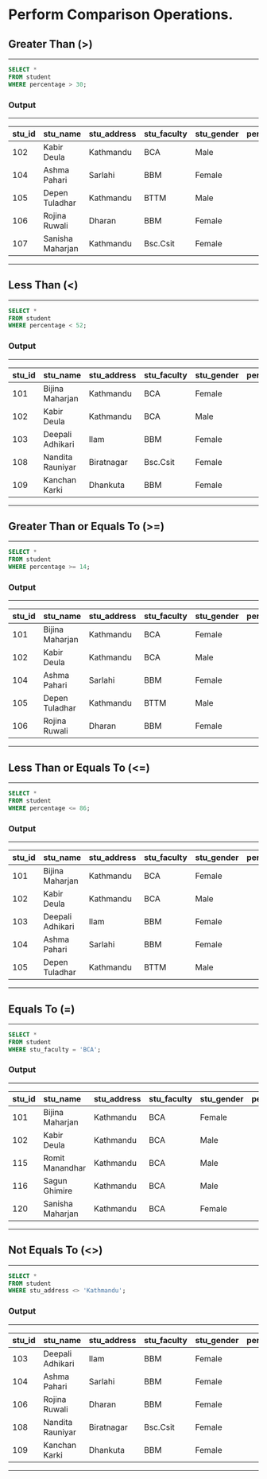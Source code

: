 # Perform Comparison Operations.

## Greater Than (>)
---
```sql
SELECT * 
FROM student
WHERE percentage > 30;
```

### Output

---
| stu_id | stu_name         | stu_address | stu_faculty | stu_gender | percentage |
| :----- | :--------------- | :---------- | :---------- | :--------- | ---------: |
| 102    | Kabir Deula      | Kathmandu   | BCA         | Male       |         42 |
| 104    | Ashma Pahari     | Sarlahi     | BBM         | Female     |         76 |
| 105    | Depen Tuladhar   | Kathmandu   | BTTM        | Male       |         71 | 
| 106    | Rojina Ruwali    | Dharan      | BBM         | Female     |         72 |
| 107    | Sanisha Maharjan | Kathmandu   | Bsc.Csit    | Female     |         58 |
---

## Less Than (<)
---
```sql
SELECT *
FROM student
WHERE percentage < 52;
```

### Output

---
| stu_id | stu_name         | stu_address | stu_faculty | stu_gender | percentage |
| :----- | :--------------- | :---------- | :---------- | :--------- | ---------: |
| 101    | Bijina Maharjan  | Kathmandu   | BCA         | Female     |         20 |
| 102    | Kabir Deula      | Kathmandu   | BCA         | Male       |         42 |
| 103    | Deepali Adhikari | Ilam        | BBM         | Female     |          4 | 
| 108    | Nandita Rauniyar | Biratnagar  | Bsc.Csit    | Female     |         44 |
| 109    | Kanchan Karki    | Dhankuta    | BBM         | Female     |         47 |
---

## Greater Than or Equals To (>=)
---
```sql
SELECT * 
FROM student
WHERE percentage >= 14;
```

### Output

---
| stu_id | stu_name         | stu_address | stu_faculty | stu_gender | percentage |
| :----- | :--------------- | :---------- | :---------- | :--------- | ---------: |
| 101    | Bijina Maharjan  | Kathmandu   | BCA         | Female     |         20 |
| 102    | Kabir Deula      | Kathmandu   | BCA         | Male       |         42 |
| 104    | Ashma Pahari     | Sarlahi     | BBM         | Female     |         76 |
| 105    | Depen Tuladhar   | Kathmandu   | BTTM        | Male       |         71 | 
| 106    | Rojina Ruwali    | Dharan      | BBM         | Female     |         72 |
---

## Less Than or Equals To (<=)
---
```sql
SELECT * 
FROM student
WHERE percentage <= 86;
```

### Output

---
| stu_id | stu_name         | stu_address | stu_faculty | stu_gender | percentage |
| :----- | :--------------- | :---------- | :---------- | :--------- | ---------: |
| 101    | Bijina Maharjan  | Kathmandu   | BCA         | Female     |         20 |
| 102    | Kabir Deula      | Kathmandu   | BCA         | Male       |         42 |
| 103    | Deepali Adhikari | Ilam        | BBM         | Female     |          4 | 
| 104    | Ashma Pahari     | Sarlahi     | BBM         | Female     |         76 |
| 105    | Depen Tuladhar   | Kathmandu   | BTTM        | Male       |         71 | 
---

## Equals To (=)
---
```sql
SELECT * 
FROM student
WHERE stu_faculty = 'BCA';
```

### Output

---
| stu_id | stu_name         | stu_address | stu_faculty | stu_gender | percentage |
| :----- | :--------------- | :---------- | :---------- | :--------- | ---------: |
| 101    | Bijina Maharjan  | Kathmandu   | BCA         | Female     |         20 |
| 102    | Kabir Deula      | Kathmandu   | BCA         | Male       |         42 |
| 115    | Romit Manandhar  | Kathmandu   | BCA         | Male       |         44 |
| 116    | Sagun Ghimire    | Kathmandu   | BCA         | Male       |         73 | 
| 120    | Sanisha Maharjan | Kathmandu   | BCA         | Female     |         70 |
---

## Not Equals To (<>)
---
```sql
SELECT *
FROM student
WHERE stu_address <> 'Kathmandu';
```

### Output

---
| stu_id | stu_name         | stu_address | stu_faculty | stu_gender | percentage |
| :----- | :--------------- | :---------- | :---------- | :--------- | ---------: |
| 103    | Deepali Adhikari | Ilam        | BBM         | Female     |          4 |
| 104    | Ashma Pahari     | Sarlahi     | BBM         | Female     |         76 | 
| 106    | Rojina Ruwali    | Dharan      | BBM         | Female     |         72 |
| 108    | Nandita Rauniyar | Biratnagar  | Bsc.Csit    | Female     |         44 |
| 109    | Kanchan Karki    | Dhankuta    | BBM         | Female     |         47 |
---
